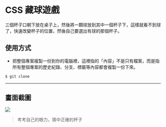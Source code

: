 # CSS 藏球遊戲

三個杯子口朝下放在桌子上，然後將一顆球放到其中一個杯子下，這樣就看不到球了，快速改變杯子的位置，然後自己要選出有球的那個杯子。

## 使用方式
- 把整個專案複製一份到你的電腦裡，這裡指的「內容」不是只有檔案，而是指所有整個專案的歷史紀錄、分支、標籤等內容都會複製一份下來。
```sh
$ git clone
```

----

## 畫面截圖
![](https://i.imgur.com/z2p48Aa.gif)
> 考考自己的眼力，猜中正確的杯子